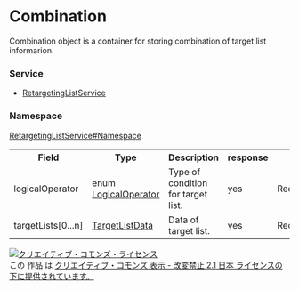 # Combination
Combination object is a container for storing combination of target list informarion.
### Service
+ [RetargetingListService](../../services/RetargetingListService.md)

### Namespace
[RetargetingListService#Namespace](../../services/RetargetingListService.md#namespace)

<table>
 <tr>
  <th>Field</th>
  <th>Type</th>
  <th>Description</th>
  <th>response</th>
  <th>add</th>
  <th>set</th>
  <th>remove</th>
 </tr>
 <tr>
  <td>logicalOperator</td>
  <td>enum <a href="./LogicalOperator.md">LogicalOperator</a></td>
  <td>Type of condition for target list.</td>
  <td>yes</td>
  <td>Requirement</td>
  <td>Requirement<br>Updatable</td>
  <td>Ignore</td>
 </tr>
 <tr>
  <td>targetLists[0...n]</td>
  <td><a href="./TargetListData.md">TargetListData</a></td>
  <td>Data of target list.</td>
  <td>yes</td>
  <td>Requirement</td>
  <td>Requirement<br>Updatable</td>
  <td>Ignore</td>
 </tr>
 </table>

<a rel="license" href="http://creativecommons.org/licenses/by-nd/2.1/jp/"><img alt="クリエイティブ・コモンズ・ライセンス" style="border-width:0" src="https://i.creativecommons.org/l/by-nd/2.1/jp/88x31.png" /></a><br />この 作品 は <a rel="license" href="http://creativecommons.org/licenses/by-nd/2.1/jp/">クリエイティブ・コモンズ 表示 - 改変禁止 2.1 日本 ライセンスの下に提供されています。</a>
